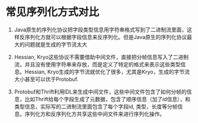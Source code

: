 # 常见序列化方式对比

1. Java原生的序列化协议把字段类型信息用字符串格式写到了二进制流里面，这样反序列化方就可以根据字段信息来反序列化。但是Java原生的序列化协议最大的问题就是生成的字节流太大

2. Hessian, Kryo这些协议不需要借助中间文件，直接把分帧信息写入了二进制流，并且没有使用字符串来存放，而是定义了特定的格式来表示这些类型信息。Hessian, Kryo生成的字节流就优化了很多，尤其是Kryo，生成的字节流大小甚至可以优于Protobuf.

3. Protobuf和Thrift利用IDL来生成中间文件，这些中间文件包含了如何分帧的信息，比如Thrift给每个字段生成了元数据，包含了顺序信息（加了id信息），和类型信息，实际写的二进制流里面包含了每个字段id, 类型，长度等分帧信息。序列化方和反序列化方共享这些中间文件来进行序列化操作。
